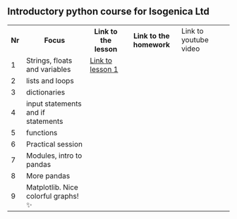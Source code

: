 ## Introductory python course for Isogenica Ltd ##
<table>
  <tr>
    <th>Nr</th>
    <th>Focus</th>
    <th>Link to the lesson</th>
    <th>Link to the homework</th>
    <td>Link to youtube video</td>
  </tr>
  <tr>
    <td>1</td>
    <td>Strings, floats and variables</td>
    <td><a href="https://github.com/isgcodingclub/isg_python_course/blob/58bbce723fe17f17541fa652c1fd35e2b0a75366/jupyter_notebooks/Python_lesson_1.ipynb"> Link to lesson 1</a></td>
    <td></td>
    <td></td>
  </tr>
  <tr>
    <td>2</td>
    <td>lists and loops</td>
    <td></td>
    <td></td>
    <td></td>
    <td></td>
  </tr>
  <tr>
    <td>3</td>
    <td>dictionaries</td>
    <td></td>
    <td></td>
    <td></td>
  </tr>
  <tr>
    <td>4</td>
    <td>input statements and if statements</td>
    <td></td>
    <td></td>
    <td></td>
  </tr>
  <tr>
    <td>5</td>
    <td>functions</td>
    <td></td>
    <td></td>
    <td></td>
  </tr>
  <tr>
    <td>6</td>
    <td>Practical session</td>
    <td></td>
    <td></td>
  </tr>
  <tr>
    <td>7</td>
    <td>Modules, intro to pandas</td>
    <td></td>
    <td></td>
  </tr>
  <tr>
    <td>8</td>
    <td>More pandas</td>
    <td></td>
    <td></td>
    <td></td>
  </tr>
  <tr>
    <td>9</td>
    <td> Matplotlib. Nice colorful graphs! ✨ </td>
    <td></td>
    <td></td>
  </tr>
</table>

